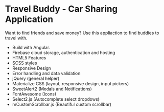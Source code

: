 # Travel Buddy - Car Sharing Application
Want to find friends and save money?
Use this appliaction to find buddies to travel with. 

* Build with Angular.
* Firebase cloud storage, authentication and hosting
* HTML5 Features
* SCSS styles
* Responsive Design
* Error handling and data validation
* jQuery (general helper)
* Materialize CSS (layout, responsive design, input pickers)
* SweetAlert2 (Modals and Notifications)
* FontAwesome (Icons)
* Select2.js (Autocomplete select dropdows)
* mCustomScrollbar.js (Beautiful custom scrollbar)
